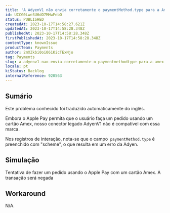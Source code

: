 ```yaml
---
title: 'A AdyenV1 não envia corretamente o paymentMethod.type para a Amex ao usar o Apple Pay.'
id: UCCG0Lwe3U6dO7MHwFebO
status: PUBLISHED
createdAt: 2023-10-17T14:58:27.621Z
updatedAt: 2023-10-17T14:58:28.348Z
publishedAt: 2023-10-17T14:58:28.348Z
firstPublishedAt: 2023-10-17T14:58:28.348Z
contentType: knownIssue
productTeam: Payments
author: 2mXZkbi0oi061KicTExNjo
tag: Payments
slug: a-adyenv1-nao-envia-corretamente-o-paymentmethodtype-para-a-amex-ao-usar-o-apple-pay
locale: pt
kiStatus: Backlog
internalReference: 920563
---
```


## Sumário

<div class="alert alert-info">
  <p>Este problema conhecido foi traduzido automaticamente do inglês.</p>
</div>


Embora o Apple Pay permita que o usuário faça um pedido usando um cartão Amex, nosso conector legado AdyenV1 não é compatível com essa marca.

Nos registros de interação, nota-se que o campo` paymentMethod.type` é preenchido com "scheme", o que resulta em um erro da Adyen.

## Simulação


Tentativa de fazer um pedido usando o Apple Pay com um cartão Amex. A transação será negada



## Workaround


N/A.





